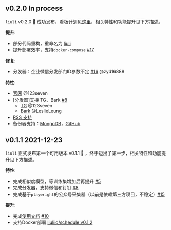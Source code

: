 ## v0.2.0 In process

`liuli` v0.2.0 👏 成功发布，看板计划见[这里](https://github.com/howie6879/liuli/projects/1)，相关特性和功能提升见下方描述。

**提升**:
- 部分代码重构，重命名为 [liuli](https://github.com/liuli-io/liuli/issues/29)
- 提升部署效率，支持`docker-compose` [#17](https://github.com/howie6879/liuli/issues/17)

**修复**:
- 分发器：企业微信分发部门ID参数不定 [#16](https://github.com/howie6879/liuli/issues/16) @zyd16888

**特性**:
- [官网](https://github.com/liuli-io/liuli/issues/19) @123seven
- [分发器]支持 TG、Bark [#8](https://github.com/howie6879/liuli/issues/8)
  - [TG](https://github.com/liuli-io/liuli/projects/1#card-75295457) @123seven
  - [Bark](https://github.com/liuli-io/liuli/projects/1#card-75295458) @LeslieLeung
- [RSS 支持](https://github.com/liuli-io/liuli/projects/1#card-75295442)
- 备份器支持：[MongoDB](https://github.com/liuli-io/liuli/issues/33)，[GitHub](https://github.com/liuli-io/liuli/issues/20)


## v0.1.1 2021-12-23

`liuli` 正式发布第一个可用版本 v0.1.1 👏 ，终于迈出了第一步，相关特性和功能提升见下方描述。

**特性**:
- 完成相似度模型，等训练集增加后再提升 [#5](https://github.com/howie6879/liuli/issues/5)
- 完成分发器，支持微信和钉钉 [#8](https://github.com/howie6879/liuli/issues/8)
- 完成基于`playwright`的公众号采集器（以前是依赖第三方项目，不稳定）[#15](https://github.com/howie6879/liuli/issues/15)

**提升**:
- 完成[使用文档](https://github.com/howie6879/liuli/blob/main/docs/01.%E4%BD%BF%E7%94%A8%E6%95%99%E7%A8%8B.md) [#10](https://github.com/howie6879/liuli/issues/10)
- 支持Docker部署 [liuliio/schedule:v0.1.2](https://hub.docker.com/repository/docker/howie6879/liuli/tags?page=1&ordering=last_updated)